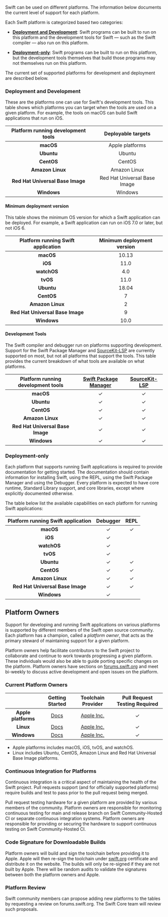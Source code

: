 
Swift can be used on different platforms. The information below documents the current level of support for each platform.

Each Swift platform is categorized based two categories:

* **[Deployment and Development](#deployment-and-development)**: Swift programs can be built to run on this platform and the development tools for Swift — such as the Swift compiler — also run on this platform.

* **[Deployment-only](#deployment-only)**: Swift programs can be built to run on this platform, but the development tools themselves that build those programs may not themselves run on this platform.

The current set of supported platforms for development and deployment are described below.

### Deployment and Development

These are the platforms one can use for Swift's development tools. This table shows which platforms you can target when the tools are used on a given platform.  For example, the tools on macOS can build Swift applications that run on iOS.

| Platform running development tools     | Deployable targets            |
|:--------------------------------------:|:-----------------------------:|
| **macOS**                              |  Apple platforms              |
| **Ubuntu**                             |  Ubuntu                       |
| **CentOS**                             |  CentOS                       |
| **Amazon Linux**                       |  Amazon Linux                 |
| **Red Hat Universal Base Image**       |  Red Hat Universal Base Image |
| **Windows**                            |  Windows                      |

#### Minimum deployment version

This table shows the minimum OS version for which a Swift application can be deployed.  For example, a Swift application can run on iOS 7.0 or later, but not iOS 6.

| Platform running Swift application | Minimum deployment version |
|:----------------------------------:|:--------------------------:|
| **macOS**                          |10.13                       |
| **iOS**                            |11.0                        |
| **watchOS**                        |4.0                         |
| **tvOS**                           |11.0                        |
| **Ubuntu**                         |18.04                       |
| **CentOS**                         |7                           |
| **Amazon Linux**                   |2                           |
| **Red Hat Universal Base Image**   |9                           |
| **Windows**                        |10.0                        |

#### Development Tools

The Swift compiler and debugger run on platforms supporting development.  Support for the Swift Package Manager and [SourceKit-LSP] are currently supported on most, but not all platforms that support the tools.  This table provides the current breakdown of what tools are available on what platforms.

| Platform running development tools | [Swift Package Manager]| [SourceKit-LSP]|
|:----------------------------------:|:----------------------:|:--------------:|
| **macOS**                          | ✓                      | ✓              |
| **Ubuntu**                         | ✓                      | ✓              |
| **CentOS**                         | ✓                      | ✓              |
| **Amazon Linux**                   | ✓                      | ✓              |
| **Red Hat Universal Base Image**   | ✓                      | ✓              |
| **Windows**                        | ✓                      | ✓              |

### Deployment-only

Each platform that supports running Swift applications is required to provide documentation for getting started. The documentation should contain information for installing Swift, using the REPL, using the Swift Package Manager and using the Debugger. Every platform is expected to have core runtime, Standard Library support, and core libraries, except where explicitly documented otherwise.

The table below list the available capabilities on each platform for running Swift applications:

| Platform running Swift application | Debugger| REPL|
|:---------------------------------:|:-------:|:---:|
| **macOS**                         | ✓       | ✓   |
| **iOS**                           | ✓       |     |
| **watchOS**                       | ✓       |     |
| **tvOS**                          | ✓       |     |
| **Ubuntu**                        | ✓       | ✓   |
| **CentOS**                        | ✓       | ✓   |
| **Amazon Linux**                  | ✓       | ✓   |
| **Red Hat Universal Base Image**  | ✓       | ✓   |
| **Windows**                       | ✓       |     |

## Platform Owners

Support for developing and running Swift applications on various platforms is supported by different members of the Swift open source community.  Each platform has a champion, called a *platform owner*, that acts as the primary steward of maintaining support for a given platform.

Platform owners help facilitate contributors to the Swift project to collaborate and continue to work towards progressing a given platform. These individuals would also be able to guide porting specific changes on the platform. Platform owners have sections on [forums.swift.org](https://forums.swift.org) and meet bi-weekly to discuss active development and open issues on the platform.

### Current Platform Owners

|                      | Getting Started                     | Toolchain Provider                                | Pull Request Testing Required|
|:--------------------:|:-----------------------------------:|:-------------------------------------------------:|:----------------------------:|
| **Apple platforms**  | [Docs](/getting-started/#on-macos)  | [Apple Inc.](https://www.apple.com)               | ✓                            |
| **Linux**            | [Docs](/getting-started/#on-linux)  | [Apple Inc.](https://www.apple.com)               | ✓                            |
| **Windows**          | [Docs](/getting-started/#on-windows)| [Apple Inc.](https://www.apple.com)               | ✓                            |

* Apple platforms includes macOS, iOS, tvOS, and watchOS.
* Linux includes Ubuntu, CentOS, Amazon Linux and Red Hat Universal Base Image platforms.

### Continuous Integration for Platforms

Continuous integration is a critical aspect of maintaining the health of the Swift project.  Pull requests support (and for officially supported platforms) require builds and test to pass prior to the pull request being merged.

Pull request testing hardware for a given platform are provided by various members of the community.  Platform owners are responsible for monitoring continuous testing for main and release branch on Swift Community-Hosted CI or separate continuous integration systems. Platform owners are responsible for providing or securing the hardware to support continuous testing on Swift Community-Hosted CI.

### Code Signature for Downloadable Builds

Platform owners will build and sign the toolchain before providing it to Apple. Apple will then re-sign the toolchain under [swift.org](/) certificate and distribute it on the website. The builds will only be re-signed if they are not built by Apple. There will be random audits to validate the signatures between both the platform owners and Apple.

### Platform Review

Swift community members can propose adding new platforms to the tables by requesting a review on forums.swift.org. The Swift Core team will review such proposals.

[Swift Package Manager]: https://github.com/apple/swift-package-manager
[IndexStoreDB]: https://github.com/apple/indexstore-db
[SourceKit-LSP]: https://github.com/apple/sourcekit-lsp
[LLBuild]: https://github.com/apple/swift-llbuild
